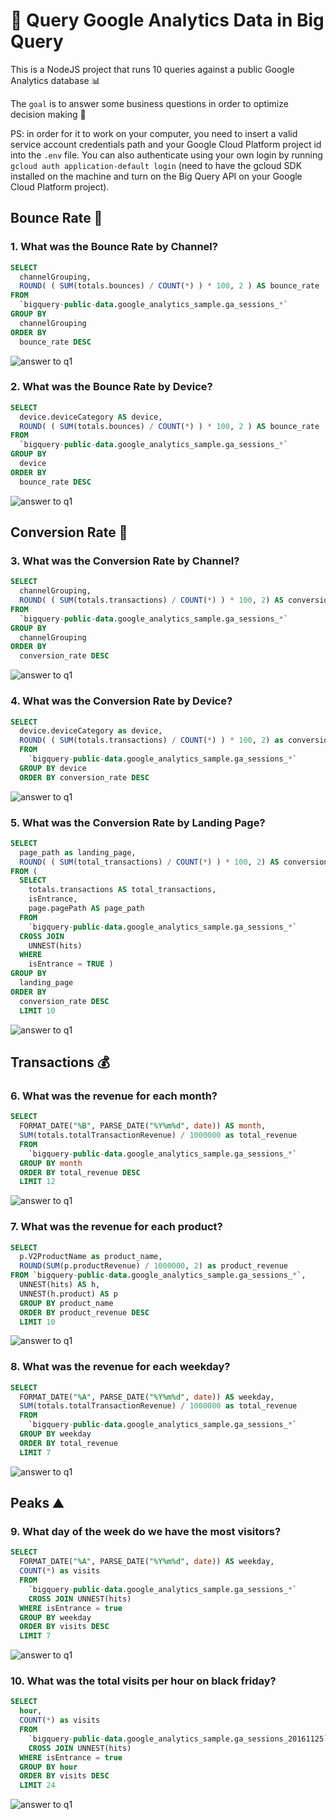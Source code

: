 # 🔎 Query Google Analytics Data in Big Query

This is a NodeJS project that runs 10 queries against a public Google Analytics database 📊

The `goal` is to answer some business questions in order to optimize decision making 🎯

PS: in order for it to work on your computer, you need to insert a valid service account credentials path and your Google Cloud Platform project id into the `.env` file. You can also authenticate using your own login by running `gcloud auth application-default login` (need to have the gcloud SDK installed on the machine and turn on the Big Query API on your Google Cloud Platform project).

## Bounce Rate 🏀

### 1. What was the Bounce Rate by Channel? 

```sql
SELECT
  channelGrouping,
  ROUND( ( SUM(totals.bounces) / COUNT(*) ) * 100, 2 ) AS bounce_rate
FROM
  `bigquery-public-data.google_analytics_sample.ga_sessions_*`
GROUP BY
  channelGrouping
ORDER BY
  bounce_rate DESC
```

![answer to q1](./assets/q1.png)

### 2. What was the Bounce Rate by Device? 

```sql
SELECT
  device.deviceCategory AS device,
  ROUND( ( SUM(totals.bounces) / COUNT(*) ) * 100, 2 ) AS bounce_rate
FROM
  `bigquery-public-data.google_analytics_sample.ga_sessions_*`
GROUP BY
  device
ORDER BY
  bounce_rate DESC
```

![answer to q1](./assets/q2.png)

## Conversion Rate 🙌

### 3. What was the Conversion Rate by Channel? 

```sql
SELECT
  channelGrouping,
  ROUND( ( SUM(totals.transactions) / COUNT(*) ) * 100, 2) AS conversion_rate,
FROM
  `bigquery-public-data.google_analytics_sample.ga_sessions_*`
GROUP BY
  channelGrouping
ORDER BY
  conversion_rate DESC
```

![answer to q1](./assets/q3.png)

### 4. What was the Conversion Rate by Device? 

```sql
SELECT
  device.deviceCategory as device,
  ROUND( ( SUM(totals.transactions) / COUNT(*) ) * 100, 2) as conversion_rate, 
  FROM
    `bigquery-public-data.google_analytics_sample.ga_sessions_*`
  GROUP BY device
  ORDER BY conversion_rate DESC
```

![answer to q1](./assets/q4.png)

### 5. What was the Conversion Rate by Landing Page? 

```sql
SELECT
  page_path as landing_page,
  ROUND( ( SUM(total_transactions) / COUNT(*) ) * 100, 2) AS conversion_rate
FROM (
  SELECT
    totals.transactions AS total_transactions,
    isEntrance,
    page.pagePath AS page_path
  FROM
    `bigquery-public-data.google_analytics_sample.ga_sessions_*`
  CROSS JOIN
    UNNEST(hits)
  WHERE
    isEntrance = TRUE )
GROUP BY
  landing_page
ORDER BY
  conversion_rate DESC
  LIMIT 10
```

![answer to q1](./assets/q5.png)

## Transactions 💰

### 6. What was the revenue for each month? 

```sql
SELECT
  FORMAT_DATE("%B", PARSE_DATE("%Y%m%d", date)) AS month,
  SUM(totals.totalTransactionRevenue) / 1000000 as total_revenue
  FROM
    `bigquery-public-data.google_analytics_sample.ga_sessions_*`
  GROUP BY month
  ORDER BY total_revenue DESC
  LIMIT 12
```

![answer to q1](./assets/q6.png)

### 7. What was the revenue for each product? 

```sql
SELECT
  p.V2ProductName as product_name,
  ROUND(SUM(p.productRevenue) / 1000000, 2) as product_revenue
FROM `bigquery-public-data.google_analytics_sample.ga_sessions_*`,
  UNNEST(hits) AS h,
  UNNEST(h.product) AS p
  GROUP BY product_name
  ORDER BY product_revenue DESC
  LIMIT 10
```

![answer to q1](./assets/q7.png)

### 8. What was the revenue for each weekday?

```sql
SELECT
  FORMAT_DATE("%A", PARSE_DATE("%Y%m%d", date)) AS weekday,
  SUM(totals.totalTransactionRevenue) / 1000000 as total_revenue
  FROM
    `bigquery-public-data.google_analytics_sample.ga_sessions_*`
  GROUP BY weekday 
  ORDER BY total_revenue
  LIMIT 7
```

![answer to q1](./assets/q8.png)

## Peaks ⛰️

### 9. What day of the week do we have the most visitors?

```sql
SELECT
  FORMAT_DATE("%A", PARSE_DATE("%Y%m%d", date)) AS weekday,
  COUNT(*) as visits
  FROM
    `bigquery-public-data.google_analytics_sample.ga_sessions_*`
    CROSS JOIN UNNEST(hits)
  WHERE isEntrance = true
  GROUP BY weekday
  ORDER BY visits DESC
  LIMIT 7
```

![answer to q1](./assets/q9.png)

### 10. What was the total visits per hour on black friday?

```sql
SELECT
  hour,
  COUNT(*) as visits
  FROM
    `bigquery-public-data.google_analytics_sample.ga_sessions_20161125`
    CROSS JOIN UNNEST(hits)
  WHERE isEntrance = true
  GROUP BY hour
  ORDER BY visits DESC
  LIMIT 24
```

![answer to q1](./assets/q10.png)